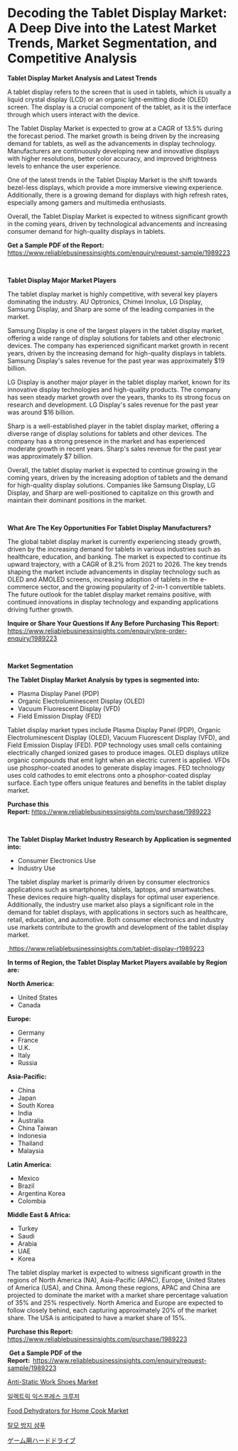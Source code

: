 <p><h1>Decoding the Tablet Display Market: A Deep Dive into the Latest Market Trends, Market Segmentation, and Competitive Analysis</h1></p><p><strong>Tablet Display Market Analysis and Latest Trends</strong></p>
<p><p>A tablet display refers to the screen that is used in tablets, which is usually a liquid crystal display (LCD) or an organic light-emitting diode (OLED) screen. The display is a crucial component of the tablet, as it is the interface through which users interact with the device.</p><p>The Tablet Display Market is expected to grow at a CAGR of 13.5% during the forecast period. The market growth is being driven by the increasing demand for tablets, as well as the advancements in display technology. Manufacturers are continuously developing new and innovative displays with higher resolutions, better color accuracy, and improved brightness levels to enhance the user experience.</p><p>One of the latest trends in the Tablet Display Market is the shift towards bezel-less displays, which provide a more immersive viewing experience. Additionally, there is a growing demand for displays with high refresh rates, especially among gamers and multimedia enthusiasts.</p><p>Overall, the Tablet Display Market is expected to witness significant growth in the coming years, driven by technological advancements and increasing consumer demand for high-quality displays in tablets.</p></p>
<p><strong>Get a Sample PDF of the Report:&nbsp;</strong> <a href="https://www.reliablebusinessinsights.com/enquiry/request-sample/1989223">https://www.reliablebusinessinsights.com/enquiry/request-sample/1989223</a></p>
<p>&nbsp;</p>
<p><strong>Tablet Display Major Market Players</strong></p>
<p><p>The tablet display market is highly competitive, with several key players dominating the industry. AU Optronics, Chimei Innolux, LG Display, Samsung Display, and Sharp are some of the leading companies in the market.</p><p>Samsung Display is one of the largest players in the tablet display market, offering a wide range of display solutions for tablets and other electronic devices. The company has experienced significant market growth in recent years, driven by the increasing demand for high-quality displays in tablets. Samsung Display's sales revenue for the past year was approximately $19 billion.</p><p>LG Display is another major player in the tablet display market, known for its innovative display technologies and high-quality products. The company has seen steady market growth over the years, thanks to its strong focus on research and development. LG Display's sales revenue for the past year was around $16 billion.</p><p>Sharp is a well-established player in the tablet display market, offering a diverse range of display solutions for tablets and other devices. The company has a strong presence in the market and has experienced moderate growth in recent years. Sharp's sales revenue for the past year was approximately $7 billion.</p><p>Overall, the tablet display market is expected to continue growing in the coming years, driven by the increasing adoption of tablets and the demand for high-quality display solutions. Companies like Samsung Display, LG Display, and Sharp are well-positioned to capitalize on this growth and maintain their dominant positions in the market.</p></p>
<p>&nbsp;</p>
<p><strong>What Are The Key Opportunities For Tablet Display Manufacturers?</strong></p>
<p><p>The global tablet display market is currently experiencing steady growth, driven by the increasing demand for tablets in various industries such as healthcare, education, and banking. The market is expected to continue its upward trajectory, with a CAGR of 8.2% from 2021 to 2026. The key trends shaping the market include advancements in display technology such as OLED and AMOLED screens, increasing adoption of tablets in the e-commerce sector, and the growing popularity of 2-in-1 convertible tablets. The future outlook for the tablet display market remains positive, with continued innovations in display technology and expanding applications driving further growth.</p></p>
<p><strong>Inquire or Share Your Questions If Any Before Purchasing This Report:</strong> <a href="https://www.reliablebusinessinsights.com/enquiry/pre-order-enquiry/1989223">https://www.reliablebusinessinsights.com/enquiry/pre-order-enquiry/1989223</a></p>
<p>&nbsp;</p>
<p><strong>Market Segmentation</strong></p>
<p><strong>The Tablet Display Market Analysis by types is segmented into:</strong></p>
<p><ul><li>Plasma Display Panel (PDP)</li><li>Organic Electroluminescent Display (OLED)</li><li>Vacuum Fluorescent Display (VFD)</li><li>Field Emission Display (FED)</li></ul></p>
<p><p>Tablet display market types include Plasma Display Panel (PDP), Organic Electroluminescent Display (OLED), Vacuum Fluorescent Display (VFD), and Field Emission Display (FED). PDP technology uses small cells containing electrically charged ionized gases to produce images. OLED displays utilize organic compounds that emit light when an electric current is applied. VFDs use phosphor-coated anodes to generate display images. FED technology uses cold cathodes to emit electrons onto a phosphor-coated display surface. Each type offers unique features and benefits in the tablet display market.</p></p>
<p><strong>Purchase this Report:&nbsp;</strong><a href="https://www.reliablebusinessinsights.com/purchase/1989223">https://www.reliablebusinessinsights.com/purchase/1989223</a></p>
<p>&nbsp;</p>
<p><strong>The Tablet Display Market Industry Research by Application is segmented into:</strong></p>
<p><ul><li>Consumer Electronics Use</li><li>Industry Use</li></ul></p>
<p><p>The tablet display market is primarily driven by consumer electronics applications such as smartphones, tablets, laptops, and smartwatches. These devices require high-quality displays for optimal user experience. Additionally, the industry use market also plays a significant role in the demand for tablet displays, with applications in sectors such as healthcare, retail, education, and automotive. Both consumer electronics and industry use markets contribute to the growth and development of the tablet display market.</p></p>
<p><a href="https://www.reliablebusinessinsights.com/tablet-display-r1989223">&nbsp;https://www.reliablebusinessinsights.com/tablet-display-r1989223</a></p>
<p><strong>In terms of Region, the Tablet Display Market Players available by Region are:</strong></p>
<p>
    <p> <strong> North America: </strong>
        <ul>
            <li>United States</li>
            <li>Canada</li>
        </ul>
        </p> 
    <p> <strong> Europe: </strong>
        <ul>
            <li>Germany</li>
            <li>France</li>
            <li>U.K.</li>
            <li>Italy</li>
            <li>Russia</li>
        </ul>
        </p> 
    <p> <strong> Asia-Pacific: </strong>
        <ul>
            <li>China</li>
            <li>Japan</li>
            <li>South Korea</li>
            <li>India</li>
            <li>Australia</li>
            <li>China Taiwan</li>
            <li>Indonesia</li>
            <li>Thailand</li>
            <li>Malaysia</li>
        </ul>
        </p> 
    <p> <strong> Latin America: </strong>
        <ul>
            <li>Mexico</li>
            <li>Brazil</li>
            <li>Argentina Korea</li>
            <li>Colombia</li>
        </ul>
        </p> 
    <p> <strong> Middle East & Africa: </strong>
        <ul>
            <li>Turkey</li>
            <li>Saudi</li>
            <li>Arabia</li>
            <li>UAE</li>
            <li>Korea</li>
        </ul>
    </p>
    </p>
<p><p>The tablet display market is expected to witness significant growth in the regions of North America (NA), Asia-Pacific (APAC), Europe, United States of America (USA), and China. Among these regions, APAC and China are projected to dominate the market with a market share percentage valuation of 35% and 25% respectively. North America and Europe are expected to follow closely behind, each capturing approximately 20% of the market share. The USA is anticipated to have a market share of 15%.</p></p>
<p><strong>Purchase this Report: </strong><a href="https://www.reliablebusinessinsights.com/purchase/1989223">https://www.reliablebusinessinsights.com/purchase/1989223</a></p>
<p>&nbsp;<strong>Get a Sample PDF of the Report:&nbsp;&nbsp;</strong><a href="https://www.reliablebusinessinsights.com/enquiry/request-sample/1989223">https://www.reliablebusinessinsights.com/enquiry/request-sample/1989223</a></p>
<p><strong></strong></p>
<p><p><a href="https://github.com/biheemgalvinlouises6hokrh3h/Market-Research-Report-List-3/blob/main/anti-static-work-shoes-market.md">Anti-Static Work Shoes Market</a></p><p><a href="https://github.com/Penelolack456456/Market-Research-Report-List-2/blob/main/8290029155753.md">일렉트릭 익스프레스 크루저</a></p><p><a href="https://github.com/IzaiahBartell/Market-Research-Report-List-1/blob/main/food-dehydrators-for-home-cook-market.md">Food Dehydrators for Home Cook Market</a></p><p><a href="https://github.com/darrellockm3ytan895656/Market-Research-Report-List-2/blob/main/4969527155754.md">탈모 방지 샴푸</a></p><p><a href="https://github.com/Andrewones2023/Market-Research-Report-List-1/blob/main/4925832146818.md">ゲーム用ハードドライブ</a></p></p>